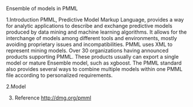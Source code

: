 Ensemble of models in PMML

1.Introduction 
PMML, Predictive Model Markup Language, provides a way for analytic applications to describe and exchange predictive models produced by data mining and machine learning algorithms. It allows for the interchange of models among different tools and environments, mostly avoiding proprietary issues and incompatibilities. PMML uses XML to represent mining models. Over 30 organizations having announced products supporting PMML. These products usually can export a single model or mature Ensemble model, such as xgboost. The PMML standard also provides several ways to combine multiple models within one PMML file according to personalized requirements.

2.Model

3. Reference 
http://dmg.org/pmml
